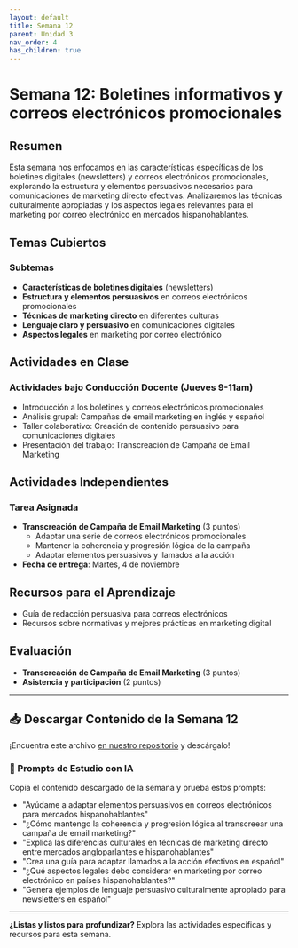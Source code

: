 ```yaml
---
layout: default
title: Semana 12
parent: Unidad 3
nav_order: 4
has_children: true
---
```


# Semana 12: Boletines informativos y correos electrónicos promocionales

## Resumen

Esta semana nos enfocamos en las características específicas de los boletines digitales (newsletters) y correos electrónicos promocionales, explorando la estructura y elementos persuasivos necesarios para comunicaciones de marketing directo efectivas. Analizaremos las técnicas culturalmente apropiadas y los aspectos legales relevantes para el marketing por correo electrónico en mercados hispanohablantes.

## Temas Cubiertos

### Subtemas
- **Características de boletines digitales** (newsletters)
- **Estructura y elementos persuasivos** en correos electrónicos promocionales
- **Técnicas de marketing directo** en diferentes culturas
- **Lenguaje claro y persuasivo** en comunicaciones digitales
- **Aspectos legales** en marketing por correo electrónico

## Actividades en Clase

### Actividades bajo Conducción Docente (Jueves 9-11am)
- Introducción a los boletines y correos electrónicos promocionales
- Análisis grupal: Campañas de email marketing en inglés y español
- Taller colaborativo: Creación de contenido persuasivo para comunicaciones digitales
- Presentación del trabajo: Transcreación de Campaña de Email Marketing

## Actividades Independientes

### Tarea Asignada
- **Transcreación de Campaña de Email Marketing** (3 puntos)
  - Adaptar una serie de correos electrónicos promocionales
  - Mantener la coherencia y progresión lógica de la campaña
  - Adaptar elementos persuasivos y llamados a la acción
- **Fecha de entrega**: Martes, 4 de noviembre

## Recursos para el Aprendizaje

- Guía de redacción persuasiva para correos electrónicos
- Recursos sobre normativas y mejores prácticas en marketing digital

## Evaluación

- **Transcreación de Campaña de Email Marketing** (3 puntos)
- **Asistencia y participación** (2 puntos)

---

## 📥 Descargar Contenido de la Semana 12
¡Encuentra este archivo [en nuestro repositorio](https://github.com/alainamb/uic_tr14-trad-comercial/blob/main/unidad3/semana12/semana12-resumen.md) y descárgalo!

### 🤖 Prompts de Estudio con IA
Copia el contenido descargado de la semana y prueba estos prompts:
- "Ayúdame a adaptar elementos persuasivos en correos electrónicos para mercados hispanohablantes"
- "¿Cómo mantengo la coherencia y progresión lógica al transcreear una campaña de email marketing?"
- "Explica las diferencias culturales en técnicas de marketing directo entre mercados angloparlantes e hispanohablantes"
- "Crea una guía para adaptar llamados a la acción efectivos en español"
- "¿Qué aspectos legales debo considerar en marketing por correo electrónico en países hispanohablantes?"
- "Genera ejemplos de lenguaje persuasivo culturalmente apropiado para newsletters en español"

---

**¿Listas y listos para profundizar?** Explora las actividades específicas y recursos para esta semana.
